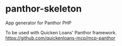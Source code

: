 # panthor-skeleton
App generator for Panthor PHP

To be used with Quicken Loans' Panthor framework. https://github.com/quickenloans-mcp/mcp-panthor
